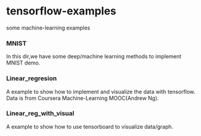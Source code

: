 # tensorflow-examples
some machine-learning examples

### MNIST
In this dir,we have some deep/machine learning methods to implement MNIST demo.

### Linear_regresion
A example to show how to implement and visualize the data with tensorflow.
Data is from Coursera Machine-Learning MOOC(Andrew Ng).

### Linear_reg_with_visual
A example to show how to use tensorboard to visualize data/graph.
